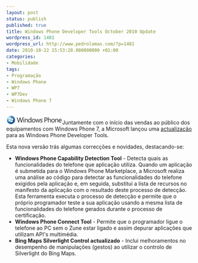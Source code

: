```yaml
---
layout: post
status: publish
published: true
title: Windows Phone Developer Tools October 2010 Update
wordpress_id: 1481
wordpress_url: http://www.pedrolamas.com/?p=1481
date: 2010-10-22 15:53:28.000000000 +01:00
categories:
- Mobilidade
tags:
- Programação
- Windows Phone
- WP7
- WP7Dev
- Windows Phone 7
---
```

[![](wp-content/uploads/2010/07/Windows-Phone-7.jpg "Windows Phone 7")](http://www.microsoft.com/downloads/en/details.aspx?FamilyID=49b9d0c5-6597-4313-912a-f0cca9c7d277)Juntamente com o início das vendas ao público dos equipamentos com Windows Phone 7, a Microsoft lançou uma [actualização](http://www.microsoft.com/downloads/en/details.aspx?FamilyID=49b9d0c5-6597-4313-912a-f0cca9c7d277) para as Windows Phone Developer Tools.

Esta nova versão trás algumas correcções e novidades, destacando-se:

-   **Windows Phone Capability Detection Tool** - Detecta quais as funcionalidades do telefone que aplicação utiliza. Quando um aplicação é submetida para o Windows Phone Marketplace, a Microsoft realiza uma análise ao código para detectar as funcionalidades do telefone exigidos pela aplicação e, em seguida, substitui a lista de recursos no manifesto da aplicação com o resultado deste processo de detecção. Esta ferramenta executa o processo de detecção e permite que o próprio programador teste a sua aplicação usando a mesma lista de funcionalidades do telefone gerados durante o processo de certificação.
-   **Windows Phone Connect Tool** - Permite que o programador ligue o telefone ao PC sem o Zune estar ligado e assim depurar aplicações que utilizam API's multimédia.
-   **Bing Maps Silverlight Control actualizado** - Inclui melhoramentos no desempenho de manipulações (gestos) ao utilizar o controlo de Silverlight do Bing Maps.


